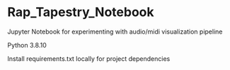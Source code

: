 # Rap_Tapestry_Notebook
Jupyter Notebook for experimenting with audio/midi visualization pipeline

Python 3.8.10

Install requirements.txt locally for project dependencies

